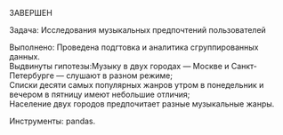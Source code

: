 ЗАВЕРШЕН

Задача: Исследования музыкальных предпочтений пользователей

Выполнено: Проведена подгтовка и аналитика сгруппированных данных.\
Выдвинуты гипотезы:Музыку в двух городах — Москве и Санкт-Петербурге — слушают в разном режиме;\
Списки десяти самых популярных жанров утром в понедельник и вечером в пятницу имеют небольшие отличия;\
Население двух городов предпочитает разные музыкальные жанры.

Инструменты: pandas.
